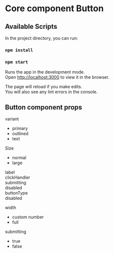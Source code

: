 # Core component Button

## Available Scripts

In the project directory, you can run:

### `npm install`

### `npm start`

Runs the app in the development mode.\
Open [http://localhost:3000](http://localhost:3000) to view it in the browser.

The page will reload if you make edits.\
You will also see any lint errors in the console.

## Button component props

<span>variant</span>

<ul>
    <li>primary</li>
    <li>outlined</li>
    <li>text</li>
</ul>

<span>Size</span>

<ul>
    <li>normal</li>
    <li>large</li>
</ul>

<span>label</span> <br/>
<span>clickHandler</span> <br/>
<span>submitting</span> <br/>
<span>disabled</span> <br/>
<span>buttonType</span> <br/>
<span>disabled</span> <br/>

<span>width</span>

<ul>
    <li>custom number</li>
    <li>full</li>
</ul>

<span>submitting</span>

<ul>
    <li>true</li>
    <li>false</li>
</ul>
